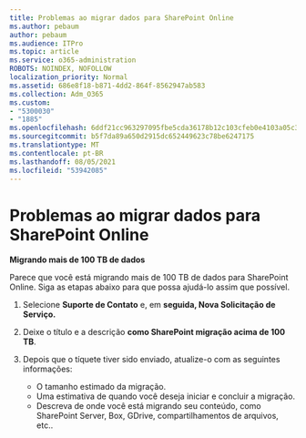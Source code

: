 ```yaml
---
title: Problemas ao migrar dados para SharePoint Online
ms.author: pebaum
author: pebaum
ms.audience: ITPro
ms.topic: article
ms.service: o365-administration
ROBOTS: NOINDEX, NOFOLLOW
localization_priority: Normal
ms.assetid: 686e8f18-b871-4dd2-864f-8562947ab583
ms.collection: Adm_O365
ms.custom:
- "5300030"
- "1885"
ms.openlocfilehash: 6ddf21cc963297095fbe5cda36178b12c103cfeb0e4103a05c39f23ee634f158
ms.sourcegitcommit: b5f7da89a650d2915dc652449623c78be6247175
ms.translationtype: MT
ms.contentlocale: pt-BR
ms.lasthandoff: 08/05/2021
ms.locfileid: "53942085"
---
```

# <a name="issues-while-migrating-data-to-sharepoint-online"></a>Problemas ao migrar dados para SharePoint Online

**Migrando mais de 100 TB de dados**

Parece que você está migrando mais de 100 TB de dados para SharePoint Online. Siga as etapas abaixo para que possa ajudá-lo assim que possível. 

1. Selecione **Suporte de Contato** e, em **seguida, Nova Solicitação de Serviço.** 
2. Deixe o título e a descrição **como SharePoint migração acima de 100 TB**.
3. Depois que o tíquete tiver sido enviado, atualize-o com as seguintes informações: 

    - O tamanho estimado da migração.
    - Uma estimativa de quando você deseja iniciar e concluir a migração.
    - Descreva de onde você está migrando seu conteúdo, como SharePoint Server, Box, GDrive, compartilhamentos de arquivos, etc..
